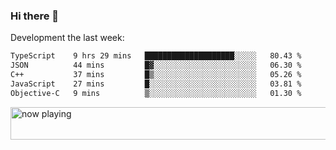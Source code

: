 ### Hi there 👋

Development the last week:
<!--START_SECTION:waka-->

```txt
TypeScript    9 hrs 29 mins   ████████████████████░░░░░   80.43 %
JSON          44 mins         █▓░░░░░░░░░░░░░░░░░░░░░░░   06.30 %
C++           37 mins         █▒░░░░░░░░░░░░░░░░░░░░░░░   05.26 %
JavaScript    27 mins         █░░░░░░░░░░░░░░░░░░░░░░░░   03.81 %
Objective-C   9 mins          ▒░░░░░░░░░░░░░░░░░░░░░░░░   01.30 %
```

<!--END_SECTION:waka-->

<!--
**JASONPANGGO/jasonpanggo** is a ✨ _special_ ✨ repository because its `README.md` (this file) appears on your GitHub profile.

Here are some ideas to get you started:

- 🔭 I’m currently working on ...
- 🌱 I’m currently learning ...
- 👯 I’m looking to collaborate on ...
- 🤔 I’m looking for help with ...
- 💬 Ask me about ...
- 📫 How to reach me: ...
- 😄 Pronouns: ...
- ⚡ Fun fact: ...
-->

<a href="https://volt.fm/user/q8yd9e79csfr57rt" target="_blank"><img src="https://spotify-badge-egoist.vercel.app/api/now-playing" width="540" height="52" alt="now playing"></a>
